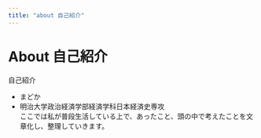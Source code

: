 ```yaml
---
title: "about 自己紹介"
---
```

<main class="page-content">

# About 自己紹介

自己紹介<br>
- まどか
- 明治大学政治経済学部経済学科日本経済史専攻<br>
ここでは私が普段生活している上で、あったこと、頭の中で考えたことを文章化し、整理していきます。

</main>


